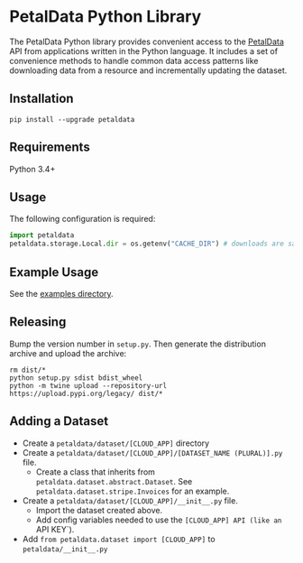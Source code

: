 # PetalData Python Library

The PetalData Python library provides convenient access to the [PetalData](https://petaldata.app) API from applications written in the Python language. It includes a set of convenience methods to handle common data access patterns like downloading data from a resource and incrementally updating the dataset.

## Installation

```
pip install --upgrade petaldata
```

## Requirements

Python 3.4+

## Usage

The following configuration is required:

```python
import petaldata
petaldata.storage.Local.dir = os.getenv("CACHE_DIR") # downloads are saved to this directory
```

## Example Usage

See the [examples directory](/examples).

## Releasing

Bump the version number in `setup.py`. Then generate the distribution archive and upload the archive:

```
rm dist/*
python setup.py sdist bdist_wheel
python -m twine upload --repository-url https://upload.pypi.org/legacy/ dist/*
```

## Adding a Dataset

* Create a `petaldata/dataset/[CLOUD_APP]` directory
* Create a `petaldata/dataset/[CLOUD_APP]/[DATASET_NAME (PLURAL)].py` file.
  * Create a class that inherits from `petaldata.dataset.abstract.Dataset`. See `petaldata.dataset.stripe.Invoices` for an example.
* Create a `petaldata/dataset/[CLOUD_APP]/__init__.py` file. 
  * Import the dataset created above. 
  * Add config variables needed to use the `[CLOUD_APP] API (like an `API KEY`).
* Add `from petaldata.dataset import [CLOUD_APP]` to `petaldata/__init__.py`

